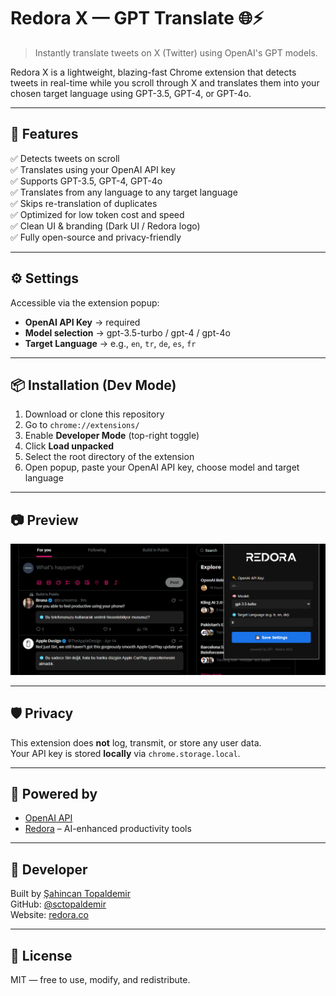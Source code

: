 # Redora X — GPT Translate 🌐⚡  
> Instantly translate tweets on X (Twitter) using OpenAI's GPT models.

Redora X is a lightweight, blazing-fast Chrome extension that detects tweets in real-time while you scroll through X and translates them into your chosen target language using GPT-3.5, GPT-4, or GPT-4o.

---

## 🚀 Features

✅ Detects tweets on scroll  
✅ Translates using your OpenAI API key  
✅ Supports GPT-3.5, GPT-4, GPT-4o  
✅ Translates from any language to any target language  
✅ Skips re-translation of duplicates  
✅ Optimized for low token cost and speed  
✅ Clean UI & branding (Dark UI / Redora logo)  
✅ Fully open-source and privacy-friendly

---

## ⚙️ Settings

Accessible via the extension popup:

- **OpenAI API Key** → required  
- **Model selection** → gpt-3.5-turbo / gpt-4 / gpt-4o  
- **Target Language** → e.g., `en`, `tr`, `de`, `es`, `fr`

---

## 📦 Installation (Dev Mode)

1. Download or clone this repository  
2. Go to `chrome://extensions/`  
3. Enable **Developer Mode** (top-right toggle)  
4. Click **Load unpacked**  
5. Select the root directory of the extension  
6. Open popup, paste your OpenAI API key, choose model and target language

---

## 📷 Preview

![Preview](preview.png)

---

## 🛡 Privacy

This extension does **not** log, transmit, or store any user data.  
Your API key is stored **locally** via `chrome.storage.local`.

---

## 🧠 Powered by

- [OpenAI API](https://platform.openai.com/)  
- [Redora](https://redora.co) – AI-enhanced productivity tools

---

## 👤 Developer

Built by [Şahincan Topaldemir](https://stopaldemir.com)  
GitHub: [@sctopaldemir](https://github.com/sctopaldemir)  
Website: [redora.co](https://redora.co)

---

## 📄 License

MIT — free to use, modify, and redistribute.
